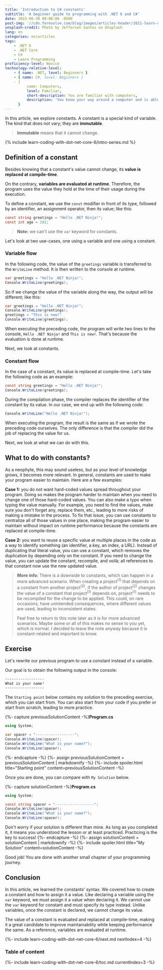 ```yaml
---
title: 'Introduction to C# constants'
subtitle: 'A beginner guide to programming with .NET 6 and C#'
date: 2022-06-30 00:00:00 -0500
post-img: '//cdn.forevolve.com/blog/images/articles-header/2021-learn-coding-with-dot-net-core.png'
unsplash-credit: Photo by Jefferson Santos on Unsplash
lang: en
categories: en/articles
tags:
    - .NET 6
    - .NET Core
    - C#
    - Learn Programming
proficiency-level: Novice
technology-relative-level:
    - { name: .NET, level: Beginners }
    - { name: C#, level: Beginners }
    - {
          name: Computers,
          level: Familiar,
          short-description: You are familiar with computers,
          description: 'You know your way around a computer and is able to install a software, configure your OS, open a terminal, and perform other similar simple tasks.',
      }
---
```


In this article, we explore constants.
A constant is a special kind of variable.
The kind that does not vary; they are **immutable**.

> **Immutable** means that it cannot change.

{% include learn-coding-with-dot-net-core-6/intro-series.md %}<!--more-->

## Definition of a constant

Besides knowing that a constant's value cannot change, its **value is replaced at compile-time**.

On the contrary, **variables are evaluated at runtime**. Therefore, the program uses the value they hold at the time of their usage during the execution.

To define a constant, we use the `const` modifier in front of its type, followed by an identifier, an assignment operator, then its value; like this:

```csharp
const string greetings = "Hello .NET Ninja!";
const int age = 102;
```

> **Note:** we can't use the `var` keyword for constants.

Let's look at two use-cases, one using a variable and one using a constant.

### Variable flow

In the following code, the value of the `greetings` variable is transferred to the `WriteLine` method. It is then written to the console at runtime.

```csharp
var greetings = "Hello .NET Ninja!";
Console.WriteLine(greetings);
```

So if we change the value of the variable along the way, the output will be different; like this:

```csharp
var greetings = "Hello .NET Ninja!";
Console.WriteLine(greetings);
greetings = "This is new!"
Console.WriteLine(greetings);
```

When executing the preceding code, the program will write two lines to the console, `Hello .NET Ninja!` and `This is new!`.
That's because the evaluation is done at runtime.

Next, we look at constants.

### Constant flow

In the case of a constant, its value is replaced at compile-time.
Let's take the following code as an example:

```csharp
const string greetings = "Hello .NET Ninja!";
Console.WriteLine(greetings);
```

During the compilation phase, the compiler replaces the identifier of the constant by its value.
In our case, we end up with the following code:

```csharp
Console.WriteLine("Hello .NET Ninja!");
```

When executing the program, the result is the same as if we wrote the preceding code ourselves.
The only difference is that the compiler did the job of replacing the value for us.

Next, we look at what we can do with this.

## What to do with constants?

As a neophyte, this may sound useless, but as your level of knowledge grows, it becomes more relevant.
In general, constants are used to make your program easier to maintain.
Here are a few examples:

**Case 1:** you do not want hard-coded values spread throughout your program.
Doing so makes the program harder to maintain when you need to change one of those hard-coded values.
You can also make a typo when typing the value manually.
For example, you need to find the values, make sure you don't forget any, replace them, etc., leading to more risks of making a mistake in the process.
To fix that issue, you can use constants to centralize all of those values in one place, making the program easier to maintain without impact on runtime performance because the constants are replaced at compile-time.

**Case 2:** you want to reuse a specific value at multiple places in the code as a way to identify something (an identifier, a key, an index, a URL).
Instead of duplicating that literal value, you can use a constant, which removes the duplication by depending only on the constant.
If you need to change the value, you can update the constant, recompile, and voilà; all references to that constant now use the new updated value.

> **More info:** There is a downside to constants, which can happen in a more advanced scenario.
> When creating a project<sup>(1)</sup> that depends on a constant from another project<sup>(2)</sup>, if the author of project<sup>(2)</sup> changes the value of a constant that project<sup>(1)</sup> depends on, project<sup>(1)</sup> needs to be recompiled for the change to be applied.
> This could, on rare occasions, have unintended consequences, where different values are used, leading to inconsistent states.
>
> Feel free to return to this note later as it is for more advanced scenarios.
> Maybe some or all of this makes no sense to you yet, which is normal.
> I decided to leave the note anyway because it is constant-related and important to know.

## Exercise

Let's rewrite our previous program to use a constant instead of a variable.

Our goal is to obtain the following output in the console:

```bash
------------------
What is your name?
------------------
```

The `Starting point` below contains my solution to the preceding exercise, which you can start from.
You can also start from your code if you prefer or start from scratch, leading to more practice.

{%- capture previousSolutionContent -%}**Program.cs**

```csharp
using System;

var spacer = "------------------";
Console.WriteLine(spacer);
Console.WriteLine("What is your name?");
Console.WriteLine(spacer);
```

{%- endcapture -%}
{%- assign previousSolutionContent = previousSolutionContent | markdownify -%}
{%- include spoiler.html title="Starting point" content=previousSolutionContent -%}

Once you are done, you can compare with `My Solution` below.

{%- capture solutionContent -%}**Program.cs**

```csharp
using System;

const string spacer = "------------------";
Console.WriteLine(spacer);
Console.WriteLine("What is your name?");
Console.WriteLine(spacer);
```

Don't worry if your solution is different than mine.
As long as you completed it, it means you understood the lesson or at least practiced.
Practicing is the key to success!
{%- endcapture -%}
{%- assign solutionContent = solutionContent | markdownify -%}
{%- include spoiler.html title="My Solution" content=solutionContent -%}

Good job! You are done with another small chapter of your programming journey.

## Conclusion

In this article, we learned the constants' syntax.
We covered how to create a constant and how to assign it a value.
Like declaring a variable using the `var` keyword, we must assign it a value when declaring it.
We cannot use the `var` keyword for constant and must specify its type instead.
Unlike variables, once the constant is declared, we cannot change its value.

The value of a constant is evaluated and replaced at compile-time, making it a great candidate to improve maintainability while keeping performance the same.
As a reference, variables are evaluated at runtime.

{%- include learn-coding-with-dot-net-core-6/next.md nextIndex=4 -%}

### Table of content

{%- include learn-coding-with-dot-net-core-6/toc.md currentIndex=3 -%}
